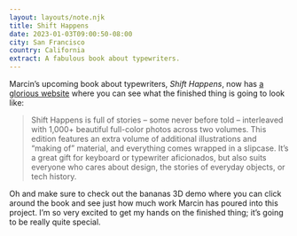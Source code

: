 ```yaml
---
layout: layouts/note.njk
title: Shift Happens
date: 2023-01-03T09:00:50-08:00
city: San Francisco
country: California
extract: A fabulous book about typewriters.
---
```


Marcin’s upcoming book about typewriters, _Shift Happens_, now has [a glorious website](https://shifthappens.site/) where you can see what the finished thing is going to look like:

> Shift Happens is full of stories – some never before told – interleaved with 1,000+ beautiful full-color photos across two volumes. This edition features an extra volume of additional illustrations and “making of” material, and everything comes wrapped in a slipcase. It’s a great gift for keyboard or typewriter aficionados, but also suits everyone who cares about design, the stories of everyday objects, or tech history.

Oh and make sure to check out the bananas 3D demo where you can click around the book and see just how much work Marcin has poured into this project. I’m so very excited to get my hands on the finished thing; it’s going to be really quite special.
